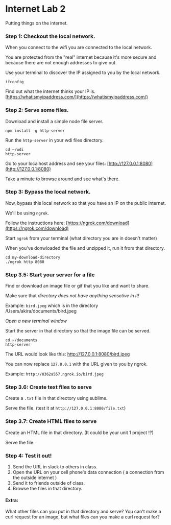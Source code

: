 # Internet Lab 2

Putting things on the internet.

### Step 1: Checkout the local network.

When you connect to the wifi you are connected to the local network.

You are protected from the "real" internet because it's more secure and because there are not enough addresses to give out.

Use your terminal to discover the IP assigned to you by the local network.
```
ifconfig
```

Find out what the internet thinks your IP is.
[https://whatismyipaddress.com/](https://whatismyipaddress.com/)

### Step 2: Serve some files.
Download and install a simple node file server.
```
npm install -g http-server
```

Run the `http-server` in your wdi files directory.
```
cd ~/wdi
http-server
```

Go to your localhost address and see your files: [http://127.0.0.1:8080](http://127.0.0.1:8080)

Take a minute to browse around and see what's there.

### Step 3: Bypass the local network.
Now, bypass this local network so that you have an IP on the public internet.

We'll be using `ngrok`.

Follow the instructions here: [https://ngrok.com/download](https://ngrok.com/download)

Start `ngrok` from your terminal (what directory you are in doesn't matter)

When you've donwloaded the file and unzipped it, run it from that directory.

```
cd my-download-directory
./ngrok http 8080
```

### Step 3.5: Start your server for a file

Find or download an image file or gif that you like and want to share.

Make sure that *directory does not have anything sensetive in it!*

Example: `bird.jpeg` which is in the directory /Users/akira/documents/bird.jpeg

*Open a new terminal window*

Start the server in that directory so that the image file can be served.
```
cd ~/documents
http-server
```

The URL would look like this: http://127.0.0.1:8080/bird.jpeg

You can now replace `127.0.0.1` with the URL given to you by ngrok.

Example: `http://0362a557.ngrok.io/bird.jpeg`

### Step 3.6: Create text files to serve
Create a `.txt` file in that directory using sublime.

Serve the file. (test it at `http://127.0.0.1:8080/file.txt`)

### Step 3.7: Create HTML files to serve
Create an HTML file in that directory. (It could be your unit 1 project !?)

Serve the file.

### Step 4: Test it out!
1. Send the URL in slack to others in class.
1. Open the URL on your cell phone's data connection ( a connection from the outside internet )
1. Send it to friends outside of class.
1. Browse the files in that directory.

#### Extra:
What other files can you put in that directory and serve?
You can't make a curl request for an image, but what files can you make a curl request for?
